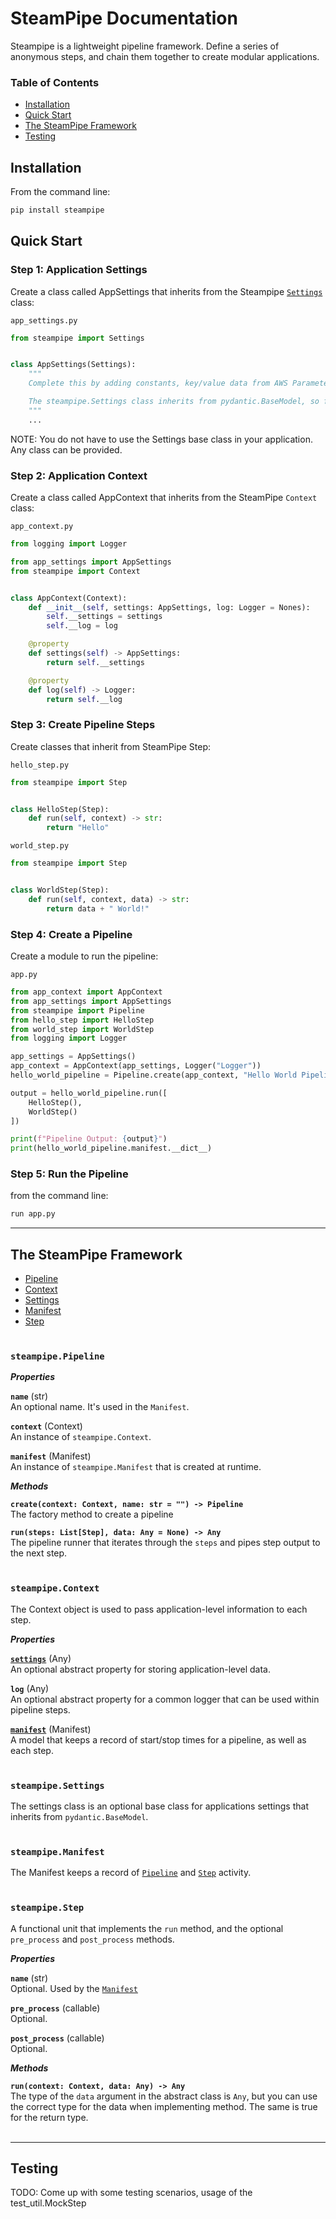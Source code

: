 # SteamPipe Documentation
Steampipe is a lightweight pipeline framework. Define a series of anonymous steps, and chain them together to create modular applications.

### Table of Contents

* [Installation](#installation)
* [Quick Start](#quick-start)
* [The SteamPipe Framework](#the-pipeline-framework)
* [Testing](#testing)

## Installation

From the command line:
```sh
pip install steampipe
```

## Quick Start

### Step 1: Application Settings
Create a class called AppSettings that inherits from the Steampipe [`Settings`](Settings) class:

`app_settings.py`
```python
from steampipe import Settings


class AppSettings(Settings):
    """
    Complete this by adding constants, key/value data from AWS Parameter Store, etc

    The steampipe.Settings class inherits from pydantic.BaseModel, so fields must be typed appropriately
    """
    ...
```
NOTE: You do not have to use the Settings base class in your application. Any class can be provided.

### Step 2: Application Context
Create a class called AppContext that inherits from the SteamPipe `Context` class:

`app_context.py`
```python
from logging import Logger

from app_settings import AppSettings
from steampipe import Context


class AppContext(Context):
    def __init__(self, settings: AppSettings, log: Logger = Nones):
        self.__settings = settings
        self.__log = log

    @property
    def settings(self) -> AppSettings:
        return self.__settings

    @property
    def log(self) -> Logger:
        return self.__log
```

### Step 3: Create Pipeline Steps
Create classes that inherit from SteamPipe Step:

`hello_step.py`
```python
from steampipe import Step


class HelloStep(Step):
    def run(self, context) -> str:
        return "Hello"
```

`world_step.py`
```python
from steampipe import Step


class WorldStep(Step):
    def run(self, context, data) -> str:
        return data + " World!"
```

### Step 4: Create a Pipeline
Create a module to run the pipeline:

`app.py`
```python
from app_context import AppContext
from app_settings import AppSettings
from steampipe import Pipeline
from hello_step import HelloStep
from world_step import WorldStep
from logging import Logger

app_settings = AppSettings()
app_context = AppContext(app_settings, Logger("Logger"))
hello_world_pipeline = Pipeline.create(app_context, "Hello World Pipeline")

output = hello_world_pipeline.run([
    HelloStep(),
    WorldStep()
])

print(f"Pipeline Output: {output}")
print(hello_world_pipeline.manifest.__dict__)

```

### Step 5: Run the Pipeline
from the command line:
```sh
run app.py
```
---

## The SteamPipe Framework
* [Pipeline](#steampipe.pipeline)
* [Context](#steampipe.context)
* [Settings](#steampipe.settings)
* [Manifest](#steampipe.manifest)
* [Step](#steampipe.step)
<br><br>


### __`steampipe.Pipeline`__

***Properties***

__`name`__ (str)<br>
An optional name. It's used in the `Manifest`.

__`context`__ (Context)<br>
An instance of `steampipe.Context`.

__`manifest`__ (Manifest)<br>
An instance of `steampipe.Manifest` that is created at runtime.

***Methods***

__`create(context: Context, name: str = "") -> Pipeline`__<br>
The factory method to create a pipeline

__`run(steps: List[Step], data: Any = None) -> Any`__<br>
The pipeline runner that iterates through the `steps` and pipes step output to the next step.
<br><br>


### __`steampipe.Context`__
The Context object is used to pass application-level information to each step.

***Properties***

__[`settings`](#settings)__ (Any)<br>
An optional abstract property for storing application-level data.

__`log`__ (Any)<br>
An optional abstract property for a common logger that can be used within pipeline steps.

__[`manifest`](#manifest)__ (Manifest)<br>
A model that keeps a record of start/stop times for a pipeline, as well as each step.
<br><br>


### __`steampipe.Settings`__
The settings class is an optional base class for applications settings that inherits from `pydantic.BaseModel`.
<br><br>


### __`steampipe.Manifest`__
The Manifest keeps a record of [`Pipeline`](#pipeline) and [`Step`](#step) activity.
<br><br>


### __`steampipe.Step`__
A functional unit that implements the `run` method, and the optional `pre_process` and `post_process` methods.

***Properties***

__`name`__ (str)<br>
Optional. Used by the [`Manifest`](#steampipe.manifest)

__`pre_process`__ (callable)<br>
Optional.

__`post_process`__ (callable)<br>
Optional.

***Methods***

__`run(context: Context, data: Any) -> Any`__<br>
The type of the `data` argument in the abstract class is `Any`, but you can use the correct type for the data when implementing method. The same is true for the return type.
<br><br>

___

## Testing
TODO: Come up with some testing scenarios, usage of the test_util.MockStep
